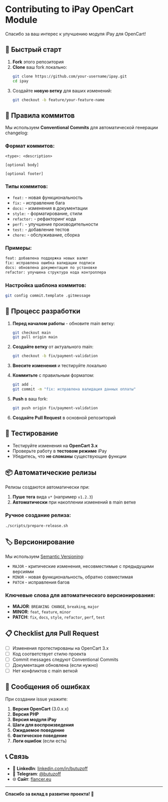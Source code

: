 # Contributing to iPay OpenCart Module

Спасибо за ваш интерес к улучшению модуля iPay для OpenCart! 

## 🚀 Быстрый старт

1. **Fork** этого репозитория
2. **Clone** ваш fork локально:
   ```bash
   git clone https://github.com/your-username/ipay.git
   cd ipay
   ```
3. Создайте **новую ветку** для ваших изменений:
   ```bash
   git checkout -b feature/your-feature-name
   ```

## 📝 Правила коммитов

Мы используем **Conventional Commits** для автоматической генерации changelog:

### Формат коммитов:
```
<type>: <description>

[optional body]

[optional footer]
```

### Типы коммитов:
- `feat:` - новая функциональность
- `fix:` - исправление бага  
- `docs:` - изменения в документации
- `style:` - форматирование, стили
- `refactor:` - рефакторинг кода
- `perf:` - улучшение производительности
- `test:` - добавление тестов
- `chore:` - обслуживание, сборка

### Примеры:
```bash
feat: добавлена поддержка новых валют
fix: исправлена ошибка валидации подписи
docs: обновлена документация по установке
refactor: улучшена структура кода контроллера
```

### Настройка шаблона коммитов:
```bash
git config commit.template .gitmessage
```

## 🔄 Процесс разработки

1. **Перед началом работы** - обновите main ветку:
   ```bash
   git checkout main
   git pull origin main
   ```

2. **Создайте ветку** от актуального main:
   ```bash
   git checkout -b fix/payment-validation
   ```

3. **Внесите изменения** и тестируйте локально

4. **Коммитьте** с правильным форматом:
   ```bash
   git add .
   git commit -m "fix: исправлена валидация данных оплаты"
   ```

5. **Push** в ваш fork:
   ```bash
   git push origin fix/payment-validation
   ```

6. **Создайте Pull Request** в основной репозиторий

## 🧪 Тестирование

- Тестируйте изменения на **OpenCart 3.x**
- Проверьте работу в **тестовом режиме** iPay
- Убедитесь, что **не сломаны** существующие функции

## 📦 Автоматические релизы

Релизы создаются автоматически при:

1. **Пуше тега** вида `v*` (например `v1.2.3`)
2. **Автоматически** при накоплении изменений в main ветке

### Ручное создание релиза:
```bash
./scripts/prepare-release.sh
```

## 🏷️ Версионирование

Мы используем [Semantic Versioning](https://semver.org/):

- `MAJOR` - критические изменения, несовместимые с предыдущими версиями
- `MINOR` - новая функциональность, обратно совместимая
- `PATCH` - исправления багов

### Ключевые слова для автоматического версионирования:

- **MAJOR**: `BREAKING CHANGE`, `breaking`, `major`
- **MINOR**: `feat`, `feature`, `minor`  
- **PATCH**: `fix`, `docs`, `style`, `refactor`, `perf`, `test`

## 📋 Checklist для Pull Request

- [ ] Изменения протестированы на OpenCart 3.x
- [ ] Код соответствует стилю проекта
- [ ] Commit messages следуют Conventional Commits
- [ ] Документация обновлена (если нужно)
- [ ] Нет конфликтов с main веткой

## 🐛 Сообщения об ошибках

При создании issue укажите:

1. **Версия OpenCart** (3.0.x.x)
2. **Версия PHP** 
3. **Версия модуля iPay**
4. **Шаги для воспроизведения**
5. **Ожидаемое поведение**
6. **Фактическое поведение**
7. **Логи ошибок** (если есть)

## 📞 Связь

- 👤 **LinkedIn**: [linkedin.com/in/butuzoff](https://www.linkedin.com/in/butuzoff/)
- 💬 **Telegram**: [@butuzoff](https://t.me/butuzoff)
- 🌐 **Сайт**: [flancer.eu](https://flancer.eu)

---

**Спасибо за вклад в развитие проекта! 🚀**